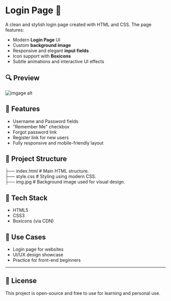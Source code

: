# Login Page 🌌

A clean and stylish login page created with HTML and CSS. The page features:

- Modern **Login Page** UI
- Custom **background image**
- Responsive and elegant **input fields**
- Icon support with **Boxicons**
- Subtle animations and interactive UI effects

## 🔍 Preview

![imgage alt]()

## 🚀 Features
- Username and Password fields
- "Remember Me" checkbox
- Forgot password link
- Register link for new users
- Fully responsive and mobile-friendly layout

## 📁 Project Structure
├── index.html # Main HTML structure.<br>
├── style.css # Styling using modern CSS.<br>
├── img.jpg # Background image used for visual design.


## 🧰 Tech Stack
- HTML5
- CSS3
- Boxicons (via CDN)

## 🎯 Use Cases
- Login page for websites
- UI/UX design showcase
- Practice for front-end beginners

---

## 📜 License
This project is open-source and free to use for learning and personal use.

